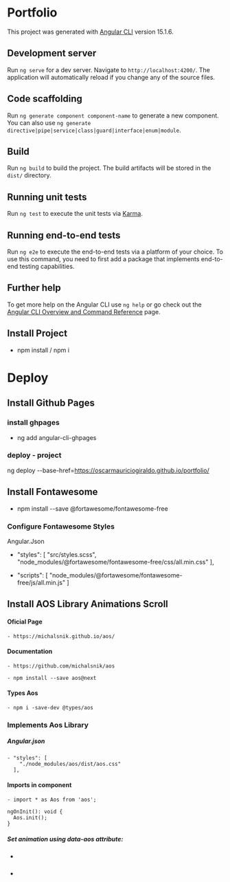 # Portfolio

This project was generated with [Angular CLI](https://github.com/angular/angular-cli) version 15.1.6.

## Development server

Run `ng serve` for a dev server. Navigate to `http://localhost:4200/`. The application will automatically reload if you change any of the source files.

## Code scaffolding

Run `ng generate component component-name` to generate a new component. You can also use `ng generate directive|pipe|service|class|guard|interface|enum|module`.

## Build

Run `ng build` to build the project. The build artifacts will be stored in the `dist/` directory.

## Running unit tests

Run `ng test` to execute the unit tests via [Karma](https://karma-runner.github.io).

## Running end-to-end tests

Run `ng e2e` to execute the end-to-end tests via a platform of your choice. To use this command, you need to first add a package that implements end-to-end testing capabilities.

## Further help

To get more help on the Angular CLI use `ng help` or go check out the [Angular CLI Overview and Command Reference](https://angular.io/cli) page.


## Install Project

  - npm install / npm i


# Deploy
## Install Github Pages

  ### install ghpages

  - ng add angular-cli-ghpages
  ### deploy - project

  ng deploy --base-href=https://oscarmauriciogiraldo.github.io/portfolio/

## Install Fontawesome

  - npm install --save @fortawesome/fontawesome-free

  ### Configure Fontawesome Styles

  Angular.Json

  - "styles": [
    "src/styles.scss",
    "node_modules/@fortawesome/fontawesome-free/css/all.min.css"
  ],

  - "scripts": [
    "node_modules/@fortawesome/fontawesome-free/js/all.min.js"
  ]

## Install AOS Library Animations Scroll

  #### Oficial Page

    - https://michalsnik.github.io/aos/

  #### Documentation

    - https://github.com/michalsnik/aos

    - npm install --save aos@next

  #### Types Aos

    - npm i -save-dev @types/aos

  ### Implements Aos Library 

  ##### Angular.json

    - "styles": [
        "./node_modules/aos/dist/aos.css"
      ],

  #### Imports in component 

    - import * as Aos from 'aos';

    ngOnInit(): void {
      Aos.init();
    }

  ##### Set animation using data-aos attribute:

  - <div data-aos="fade-in"></div>

  -  <div
        data-aos="fade-up"
        data-aos-offset="200"
        data-aos-delay="50"
        data-aos-duration="1000"
        data-aos-easing="ease-in-out"
        data-aos-mirror="true"
        data-aos-once="false"
        data-aos-anchor-placement="top-center"
      >
      </div>
